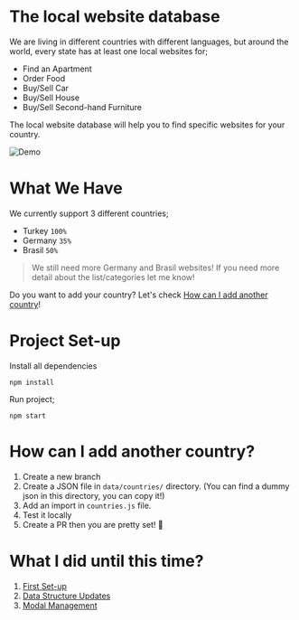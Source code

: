 # The local website database
We are living in different countries with different languages, but around the world, every state has at least one local websites for;

* Find an Apartment
* Order Food
* Buy/Sell Car
* Buy/Sell House
* Buy/Sell Second-hand Furniture

The local website database will help you to find specific websites for your country.

![Demo](demo.gif)


# What We Have
We currently support 3 different countries;

* Turkey `100%`
* Germany `35%`
* Brasil `50%`

> We still need more Germany and Brasil websites! If you need more detail about the list/categories let me know!

Do you want to add your country? Let's check [How can I add another country](#how-can-I-add-another-country)!

# Project Set-up
Install all dependencies
```
npm install
```

Run project;
``` 
npm start
```

# How can I add another country?
1. Create a new branch
2. Create a JSON file in `data/countries/` directory. (You can find a dummy json in this directory, you can copy it!)
3. Add an import in `countries.js` file.
4. Test it locally
5. Create a PR then you are pretty set! 🎉  

# What I did until this time?
1. [First Set-up](https://github.com/volcanioo/local-websites/pull/1)
2. [Data Structure Updates](https://github.com/volcanioo/local-websites/pull/2)
3. [Modal Management](https://github.com/volcanioo/local-websites/pull/4)

